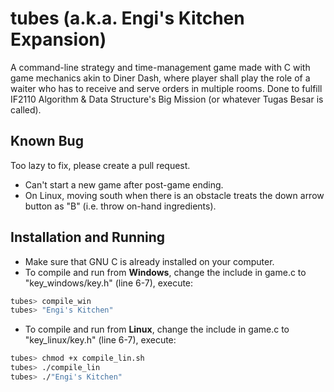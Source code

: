 # tubes (a.k.a. Engi's Kitchen Expansion)

A command-line strategy and time-management game made with C with game mechanics akin to Diner Dash, where player shall play the role of a waiter who has to receive and serve orders in multiple rooms. Done to fulfill IF2110 Algorithm & Data Structure's Big Mission (or whatever Tugas Besar is called).

## Known Bug
Too lazy to fix, please create a pull request.
* Can't start a new game after post-game ending.
* On Linux, moving south when there is an obstacle treats the down arrow button as "B" (i.e. throw on-hand ingredients).

## Installation and Running
* Make sure that GNU C is already installed on your computer.
* To compile and run from **Windows**, change the include in game.c to "key_windows/key.h" (line 6-7), execute:
``` bash
tubes> compile_win
tubes> "Engi's Kitchen"
```
* To compile and run from **Linux**, change the include in game.c to "key_linux/key.h" (line 6-7), execute:
``` bash
tubes> chmod +x compile_lin.sh
tubes> ./compile_lin
tubes> ./"Engi's Kitchen"
```
